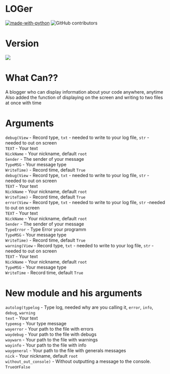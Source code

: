 # LOGer
[![made-with-python](https://img.shields.io/badge/Made%20with-Python-1f425f.svg)](https://www.python.org/)
![GitHub contributors](https://img.shields.io/badge/GitHub%20Contributors-1-blue)

# Version
![](https://img.shields.io/badge/1.0-rc3-brightgreen)

# What Can??
A blogger who can display information about your code anywhere, anytime</br>
Also added the function of displaying on the screen and writing to two files at once with time<br>

# Arguments
<code>debug(View</code> - Record type, <code>txt</code> - needed to write to your log file, <code>str</code> - needed to out on screen<br>
      <code>TEXT</code> - Your text<br>
      <code>NickName</code> - Your nickname, default <code>root</code><br>
      <code>Sender</code> - The sender of your message<br>
      <code>TypeMSG</code> - Your message type<br>
      <code>WriteTime)</code> - Record time, default <code>True</code><br>
<code>debug(View</code> - Record type, <code>txt</code> - needed to write to your log file, <code>str</code> - needed to out on screen<br>
      <code>TEXT</code> - Your text<br>
      <code>NickName</code> - Your nickname, default <code>root</code><br>
      <code>WriteTime)</code> - Record time, default <code>True</code><br>
<code>error(View</code> - Record type, <code>txt</code> - needed to write to your log file, <code>str</code> -needed to out on screen<br>
      <code>TEXT</code> - Your text<br>
      <code>NickName</code> - Your nickname, default <code>root</code><br>
      <code>Sender</code> - The sender of your message<br>
      <code>TypeError</code> - Type Error your programm<br>
      <code>TypeMSG</code> - Your message type<br>
      <code>WriteTime)</code> - Record time, default <code>True</code><br>
<code>warning(View</code> - Record type, <code>txt</code> - needed to write to your log file, <code>str</code> - needed to out on screen<br>
      <code>TEXT</code> - Your text<br>
      <code>NickName</code> - Your nickname, default <code>root</code><br>
      <code>TypeMSG</code> - Your message type<br>
      <code>WriteTime</code> - Record time, default <code>True</code><br>
# New module and his arguments
<code>autolog(typelog</code> - Type log, needed why are you calling it, <code>error</code>, <code>info</code>, <code>debug</code>, <code>warning</code><br>
        <code>text</code> - Your text<br>
        <code>typemsg</code> - Your type message<br>
        <code>wayerror</code> - Your path to the file with errors<br>
        <code>waydebug</code> - Your path to the file with debugs<br>
        <code>waywarn</code> - Your path to the file with warnings<br>
        <code>wayinfo</code> - Your path to the file with info<br>
        <code>waygeneral</code> - Your path to the file with generals messages<br>
        <code>nick</code> - Your nickname, default <code>root</code><br>
        <code>without_out_console)</code> - Without outputting a message to the console. <code>True</code>or<code>False</code><br>
